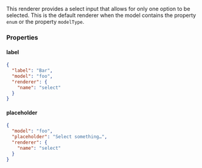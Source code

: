 This renderer provides a select input that allows for only one option to be selected.
This is the default renderer when the model contains the property `enum` or the property `modelType`.

### Properties

#### label

```json
{
  "label": "Bar",
  "model": "foo",
  "renderer": {
    "name": "select"
  }
}
```

#### placeholder

```json
{
  "model": "foo",
  "placeholder": "Select something…",
  "renderer": {
    "name": "select"
  }
}
```

